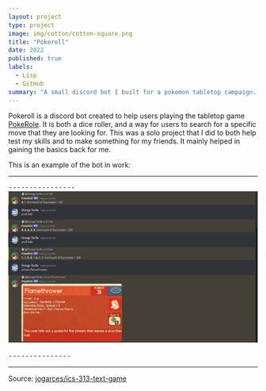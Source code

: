 ```yaml
---
layout: project
type: project
image: img/cotton/cotton-square.png
title: "Pokeroll"
date: 2022
published: true
labels:
  - Lisp
  - GitHub
summary: "A small discord bot I built for a pokemon tabletop campaign. "
---
```


Pokeroll is a discord bot created to help users playing the tabletop game [PokeRole](https://www.pokeroleproject.com/). It is both a dice roller, and a way for users to search for a specific move that they are looking for. 
This was a solo project that I did to both help test my skills and to make something for my friends. It mainly helped in gaining the basics back for me.

This is an example of the bot in work:

<hr>

<pre>
----------------
<img class="img-fluid" src="../img/Bot_test.png">

---------------
</pre>

<hr>

Source: <a href="https://github.com/jogarces/ics-313-text-game"><i class="large github icon "></i>jogarces/ics-313-text-game</a>
